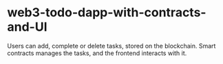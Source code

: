 # web3-todo-dapp-with-contracts-and-UI
Users can add, complete or delete tasks, stored on the blockchain. Smart contracts manages the tasks, and the frontend interacts with it.
